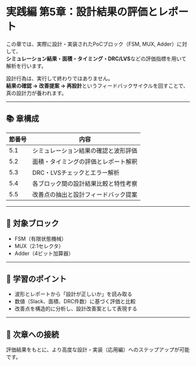 # 実践編 第5章：設計結果の評価とレポート

この章では、実際に設計・実装されたPoCブロック（FSM, MUX, Adder）に対して、  
**シミュレーション結果・面積・タイミング・DRC/LVS**などの評価指標を用いて解析を行います。

設計行為は、実行して終わりではありません。  
**結果の確認 → 改善提案 → 再設計**というフィードバックサイクルを回すことで、真の設計力が養われます。

---

## 📚 章構成

| 節番号 | 内容                                           |
|--------|------------------------------------------------|
| 5.1    | シミュレーション結果の確認と波形評価           |
| 5.2    | 面積・タイミングの評価とレポート解釈           |
| 5.3    | DRC・LVSチェックとエラー解析                    |
| 5.4    | 各ブロック間の設計結果比較と特性考察           |
| 5.5    | 改善点の抽出と設計フィードバック提案           |

---

## 🎯 対象ブロック

- FSM（有限状態機械）
- MUX（2:1セレクタ）
- Adder（4ビット加算器）

---

## 📘 学習のポイント

- 波形とレポートから「設計が正しいか」を読み取る
- 数値（Slack、面積、DRC件数）に基づく評価と比較
- 改善点を構造的に分析し、設計改善案として表現する

---

## 🔗 次章への接続

評価結果をもとに、より高度な設計・実装（応用編）へのステップアップが可能です。
